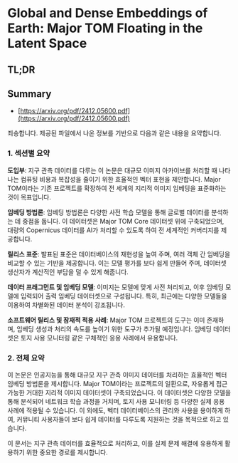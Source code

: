 # Global and Dense Embeddings of Earth: Major TOM Floating in the Latent Space
## TL;DR
## Summary
- [https://arxiv.org/pdf/2412.05600.pdf](https://arxiv.org/pdf/2412.05600.pdf)

죄송합니다. 제공된 파일에서 나온 정보를 기반으로 다음과 같은 내용을 요약합니다.

### 1. 섹션별 요약

**도입부**:
지구 관측 데이터를 다루는 이 논문은 대규모 이미지 아카이브를 처리할 때 나타나는 컴퓨팅 비용과 복잡성을 줄이기 위한 효율적인 벡터 표현을 제안합니다. Major TOM이라는 기존 프로젝트를 확장하여 전 세계의 지리적 이미지 임베딩을 표준화하는 것이 목표입니다.

**임베딩 방법론**:
임베딩 방법론은 다양한 사전 학습 모델을 통해 글로벌 데이터를 분석하는 데 중점을 둡니다. 이 데이터셋은 Major TOM Core 데이터셋 위에 구축되었으며, 대량의 Copernicus 데이터를 AI가 처리할 수 있도록 하여 전 세계적인 커버리지를 제공합니다.

**릴리스 표준**:
발표된 표준은 데이터베이스의 재현성을 높여 주며, 여러 객체 간 임베딩을 비교할 수 있는 기반을 제공합니다. 이는 모델 평가를 보다 쉽게 만들어 주며, 데이터셋 생산자가 계산적인 부담을 덜 수 있게 해줍니다.

**데이터 프래그먼트 및 임베딩 모델**:
이미지는 모델에 맞게 사전 처리되고, 이후 임베딩 모델에 입력되어 출력 임베딩 데이터셋으로 구성됩니다. 특히, 최근에는 다양한 모델들을 이용하여 차별화된 데이터 분석이 강조됩니다.

**소프트웨어 릴리스 및 잠재적 적용 사례**:
Major TOM 프로젝트의 도구는 이미 존재하며, 임베딩 생성과 처리의 속도를 높이기 위한 도구가 추가될 예정입니다. 임베딩 데이터셋은 토지 사용 모니터링 같은 구체적인 응용 사례에서 유용합니다.

### 2. 전체 요약
이 논문은 인공지능을 통해 대규모 지구 관측 이미지 데이터를 처리하는 효율적인 벡터 임베딩 방법론을 제시합니다. Major TOM이라는 프로젝트의 일환으로, 자유롭게 접근 가능한 거대한 지리적 이미지 데이터셋이 구축되었습니다. 이 데이터셋은 다양한 모델을 통해 분석되어 네트워크 학습 과정을 거치며, 토지 사용 모니터링 등 다양한 실제 응용 사례에 적용될 수 있습니다. 이 외에도, 벡터 데이터베이스의 관리와 사용을 용이하게 하여, 커뮤니티 사용자들이 보다 쉽게 데이터를 다루도록 지원하는 것을 목적으로 하고 있습니다.

이 문서는 지구 관측 데이터를 효율적으로 처리하고, 이를 실제 문제 해결에 유용하게 활용하기 위한 중요한 경로를 제시합니다.